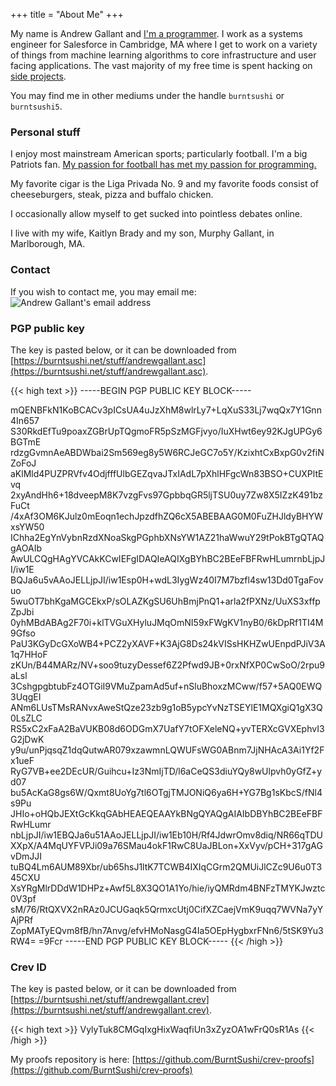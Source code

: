 +++
title = "About Me"
+++

My name is Andrew Gallant and
[I'm a programmer](https://github.com/BurntSushi). I work as a systems
engineer for Salesforce in Cambridge, MA where I get to work on a variety of
things from machine learning algorithms to core infrastructure and user facing
applications. The vast majority of my free time is spent hacking on
[side projects](/projects/).

You may find me in other mediums under the handle `burntsushi` or
`burntsushi5`.

### Personal stuff

I enjoy most mainstream American sports; particularly football. I'm a big
Patriots fan. [My passion for football has met my passion for
programming.](https://github.com/BurntSushi/nfldb)

My favorite cigar is the Liga Privada No. 9 and my favorite foods consist of
cheeseburgers, steak, pizza and buffalo chicken.

I occasionally allow myself to get sucked into pointless debates online.

I live with my wife, Kaitlyn Brady and my son, Murphy Gallant, in
Marlborough, MA.

### Contact

If you wish to contact me, you may email me:
![Andrew Gallant's email address](/images/gmail.png)

### PGP public key

The key is pasted below, or it can be downloaded from
[https://burntsushi.net/stuff/andrewgallant.asc](https://burntsushi.net/stuff/andrewgallant.asc).

{{< high text >}}
-----BEGIN PGP PUBLIC KEY BLOCK-----

mQENBFkN1KoBCACv3pICsUA4uJzXhM8wlrLy7+LqXuS33Lj7wqQx7Y1Gnn4In657
S30RkdEfTu9poaxZGBrUpTQgmoFR5pSzMGFjvyo/IuXHwt6ey92KJgUPGy6BGTmE
rdzgGvmnAeABDWbai2Sm569eg8y5W6RCJeGC7o5Y/KzixhtCxBxpG0v2fiNZoFoJ
aKlMld4PUZPRVfv4OdjfffUlbGEZqvaJTxIAdL7pXhlHFgcWn83BSO+CUXPltEvq
2xyAndHh6+18dveepM8K7vzgFvs97GpbbqGR5ljTSU0uy7Zw8X5IZzK491bzFuCt
/4xAf3OM6KJulz0mEoqn1echJpzdfhZQ6cX5ABEBAAG0M0FuZHJldyBHYWxsYW50
IChha2EgYnVybnRzdXNoaSkgPGphbXNsYW1AZ21haWwuY29tPokBTgQTAQgAOAIb
AwULCQgHAgYVCAkKCwIEFgIDAQIeAQIXgBYhBC2BEeFBFRwHLumrnbLjpJI/iw1E
BQJa6u5vAAoJELLjpJI/iw1Esp0H+wdL3IygWz40I7M7bzfl4sw13Dd0TgaFovuo
5wuOT7bhKgaMGCEkxP/sOLAZKgSU6UhBmjPnQ1+arla2fPXNz/UuXS3xffpZpJbi
0yhMBdABAg2F70i+klTVGuXHyluJMqOmNI59xFWgKV1nyB0/6kDpRf1TI4M9Gfso
PaU3KGyDcGXoWB4+PCZ2yXAVF+K3AjG8Ds24kVISsHKHZwUEnpdPJiV3A1q7HHoF
zKUn/B44MARz/NV+soo9tuzyDessef6Z2Pfwd9JB+0rxNfXP0CwSoO/2rpu9aLsl
3CshgpgbtubFz4OTGiI9VMuZpamAd5uf+nSluBhoxzMCww/f57+5AQ0EWQ3UqgEI
ANm6LUsTMsRANvxAweStQze23zb9g1oB5ypcYvNzTSEYlE1MQXgiQ1gX3Q0LsZLC
RS5xC2xFaA2BaVUKB08d6ODGmX7UafY7tOFXeleNQ+yvTERXcGVXEphvI3G2jDwK
y9u/unPjqsqZ1dqQutwAR079xzawmnLQWUFsWG0ABnm7JjNHAcA3Ai1Yf2Fx1ueF
RyG7VB+ee2DEcUR/Guihcu+Iz3NmIjTD/l6aCeQS3diuYQy8wUlpvh0yGfZ+yd07
bu5AcKaG8gs6W/Qxmt8UoYg7tl6OTgjTMJONiQ6ya6H+YG7Bg1sKbcS/fNl4s9Pu
JHIo+oHQbJEXtGcKkqGAbHEAEQEAAYkBNgQYAQgAIAIbDBYhBC2BEeFBFRwHLumr
nbLjpJI/iw1EBQJa6u51AAoJELLjpJI/iw1Eb10H/Rf4JdwrOmv8diq/NR66qTDU
XXpX/A4MqUYFVPJi09a76SMau4okF1RwC8UaJBLon+XxVyv/pCH+317gAGvDmJJI
tuBQ4Lm6AUM89Xbr/ub65hsJ1ltK7TCWB4IXIqCGrm2QMUiJlCZc9U6u0T345CXU
XsYRgMlrDDdW1DHPz+Awf5L8X3QO1A1Yo/hie/iyQMRdm4BNFzTMYKJwztc0V3pf
sM/76/RtQXVX2nRAz0JCUGaqk5QrmxcUtj0CifXZCaejVmK9uqq7WVNa7yYAjPRf
ZopMATyEQvm8fB/hn7Anvg/efvHMoNasgG4Ia5OEpHygbxrFNn6/5tSK9Yu3RW4=
=9Fcr
-----END PGP PUBLIC KEY BLOCK-----
{{< /high >}}

### Crev ID

The key is pasted below, or it can be downloaded from
[https://burntsushi.net/stuff/andrewgallant.crev](https://burntsushi.net/stuff/andrewgallant.crev).

{{< high text >}}
VylyTuk8CMGqIxgHixWaqfiUn3xZyzOA1wFrQ0sR1As
{{< /high >}}

My proofs repository is here:
[https://github.com/BurntSushi/crev-proofs](https://github.com/BurntSushi/crev-proofs)
